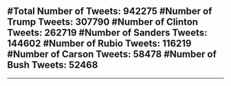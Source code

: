 #Total Number of Tweets: 942275 
#Number of Trump Tweets: 307790
#Number of Clinton Tweets: 262719
#Number of Sanders Tweets: 144602
#Number of Rubio Tweets: 116219
#Number of Carson Tweets: 58478
#Number of Bush Tweets: 52468
---
---
